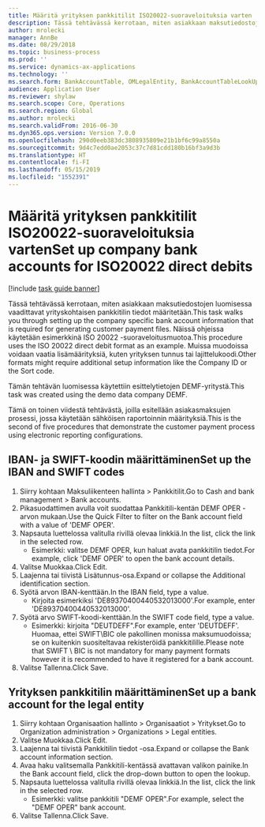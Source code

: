 ```yaml
---
title: Määritä yrityksen pankkitilit ISO20022-suoraveloituksia varten
description: Tässä tehtävässä kerrotaan, miten asiakkaan maksutiedostojen luomisessa vaadittavat yrityskohtaisen pankkitilin tiedot määritetään.
author: mrolecki
manager: AnnBe
ms.date: 08/29/2018
ms.topic: business-process
ms.prod: ''
ms.service: dynamics-ax-applications
ms.technology: ''
ms.search.form: BankAccountTable, OMLegalEntity, BankAccountTableLookUp
audience: Application User
ms.reviewer: shylaw
ms.search.scope: Core, Operations
ms.search.region: Global
ms.author: mrolecki
ms.search.validFrom: 2016-06-30
ms.dyn365.ops.version: Version 7.0.0
ms.openlocfilehash: 290d0eeb383dc3808935809e21b1bf6c99a8550a
ms.sourcegitcommit: 9d4c7edd0ae2053c37c7d81cdd180b16bf3a9d3b
ms.translationtype: HT
ms.contentlocale: fi-FI
ms.lasthandoff: 05/15/2019
ms.locfileid: "1552391"
---
```

# <a name="set-up-company-bank-accounts-for-iso20022-direct-debits"></a><span data-ttu-id="95c5c-103">Määritä yrityksen pankkitilit ISO20022-suoraveloituksia varten</span><span class="sxs-lookup"><span data-stu-id="95c5c-103">Set up company bank accounts for ISO20022 direct debits</span></span>

[!include [task guide banner](../../includes/task-guide-banner.md)]

<span data-ttu-id="95c5c-104">Tässä tehtävässä kerrotaan, miten asiakkaan maksutiedostojen luomisessa vaadittavat yrityskohtaisen pankkitilin tiedot määritetään.</span><span class="sxs-lookup"><span data-stu-id="95c5c-104">This task walks you through setting up the company specific bank account information that is required for generating customer payment files.</span></span> <span data-ttu-id="95c5c-105">Näissä ohjeissa käytetään esimerkkinä ISO 20022 -suoraveloitusmuotoa.</span><span class="sxs-lookup"><span data-stu-id="95c5c-105">This procedure uses the ISO 20022 direct debit format as an example.</span></span> <span data-ttu-id="95c5c-106">Muissa muodoissa voidaan vaatia lisämäärityksiä, kuten yrityksen tunnus tai lajittelukoodi.</span><span class="sxs-lookup"><span data-stu-id="95c5c-106">Other formats might require additional setup information like the Company ID or the Sort code.</span></span>



<span data-ttu-id="95c5c-107">Tämän tehtävän luomisessa käytettiin esittelytietojen DEMF-yritystä.</span><span class="sxs-lookup"><span data-stu-id="95c5c-107">This task was created using the demo data company DEMF.</span></span>



<span data-ttu-id="95c5c-108">Tämä on toinen viidestä tehtävästä, joilla esitellään asiakasmaksujen prosessi, jossa käytetään sähköisen raportoinnin määrityksiä.</span><span class="sxs-lookup"><span data-stu-id="95c5c-108">This is the second of five procedures that demonstrate the customer payment process using electronic reporting configurations.</span></span>


## <a name="set-up-the-iban-and-swift-codes"></a><span data-ttu-id="95c5c-109">IBAN- ja SWIFT-koodin määrittäminen</span><span class="sxs-lookup"><span data-stu-id="95c5c-109">Set up the IBAN and SWIFT codes</span></span>
1. <span data-ttu-id="95c5c-110">Siirry kohtaan Maksuliikenteen hallinta > Pankkitilit.</span><span class="sxs-lookup"><span data-stu-id="95c5c-110">Go to Cash and bank management > Bank accounts.</span></span>
2. <span data-ttu-id="95c5c-111">Pikasuodattimen avulla voit suodattaa Pankkitili-kentän DEMF OPER -arvon mukaan.</span><span class="sxs-lookup"><span data-stu-id="95c5c-111">Use the Quick Filter to filter on the Bank account field with a value of 'DEMF OPER'.</span></span>
3. <span data-ttu-id="95c5c-112">Napsauta luettelossa valitulla rivillä olevaa linkkiä.</span><span class="sxs-lookup"><span data-stu-id="95c5c-112">In the list, click the link in the selected row.</span></span>
    * <span data-ttu-id="95c5c-113">Esimerkki: valitse DEMF OPER, kun haluat avata pankkitilin tiedot.</span><span class="sxs-lookup"><span data-stu-id="95c5c-113">For example, click 'DEMF OPER' to open the bank account details.</span></span>  
4. <span data-ttu-id="95c5c-114">Valitse Muokkaa.</span><span class="sxs-lookup"><span data-stu-id="95c5c-114">Click Edit.</span></span>
5. <span data-ttu-id="95c5c-115">Laajenna tai tiivistä Lisätunnus-osa.</span><span class="sxs-lookup"><span data-stu-id="95c5c-115">Expand or collapse the Additional identification section.</span></span>
6. <span data-ttu-id="95c5c-116">Syötä arvon IBAN-kenttään.</span><span class="sxs-lookup"><span data-stu-id="95c5c-116">In the IBAN field, type a value.</span></span>
    * <span data-ttu-id="95c5c-117">Kirjoita esimerkiksi 'DE89370400440532013000'.</span><span class="sxs-lookup"><span data-stu-id="95c5c-117">For example, enter 'DE89370400440532013000'.</span></span>  
7. <span data-ttu-id="95c5c-118">Syötä arvo SWIFT-koodi-kenttään.</span><span class="sxs-lookup"><span data-stu-id="95c5c-118">In the SWIFT code field, type a value.</span></span>
    * <span data-ttu-id="95c5c-119">Esimerkki: kirjoita "DEUTDEFF".</span><span class="sxs-lookup"><span data-stu-id="95c5c-119">For example, enter 'DEUTDEFF'.</span></span>    <span data-ttu-id="95c5c-120">Huomaa, ettei SWIFT\BIC ole pakollinen monissa maksumuodoissa; se on kuitenkin suositeltavaa rekisteröidä pankkitilille.</span><span class="sxs-lookup"><span data-stu-id="95c5c-120">Please note that SWIFT \ BIC is not mandatory for many payment formats however it is recommended to have it registered for a bank account.</span></span>  
8. <span data-ttu-id="95c5c-121">Valitse Tallenna.</span><span class="sxs-lookup"><span data-stu-id="95c5c-121">Click Save.</span></span>

## <a name="set-up-a-bank-account-for-the-legal-entity"></a><span data-ttu-id="95c5c-122">Yrityksen pankkitilin määrittäminen</span><span class="sxs-lookup"><span data-stu-id="95c5c-122">Set up a bank account for the legal entity</span></span>
1. <span data-ttu-id="95c5c-123">Siirry kohtaan Organisaation hallinto > Organisaatiot > Yritykset.</span><span class="sxs-lookup"><span data-stu-id="95c5c-123">Go to Organization administration > Organizations > Legal entities.</span></span>
2. <span data-ttu-id="95c5c-124">Valitse Muokkaa.</span><span class="sxs-lookup"><span data-stu-id="95c5c-124">Click Edit.</span></span>
3. <span data-ttu-id="95c5c-125">Laajenna tai tiivistä Pankkitilin tiedot -osa.</span><span class="sxs-lookup"><span data-stu-id="95c5c-125">Expand or collapse the Bank account information section.</span></span>
4. <span data-ttu-id="95c5c-126">Avaa haku valitsemalla Pankkitili-kentässä avattavan valikon painike.</span><span class="sxs-lookup"><span data-stu-id="95c5c-126">In the Bank account field, click the drop-down button to open the lookup.</span></span>
5. <span data-ttu-id="95c5c-127">Napsauta luettelossa valitulla rivillä olevaa linkkiä.</span><span class="sxs-lookup"><span data-stu-id="95c5c-127">In the list, click the link in the selected row.</span></span>
    * <span data-ttu-id="95c5c-128">Esimerkki: valitse pankkitili "DEMF OPER".</span><span class="sxs-lookup"><span data-stu-id="95c5c-128">For example, select the "DEMF OPER" bank account.</span></span>  
6. <span data-ttu-id="95c5c-129">Valitse Tallenna.</span><span class="sxs-lookup"><span data-stu-id="95c5c-129">Click Save.</span></span>

